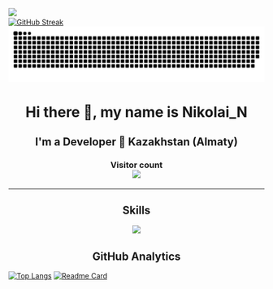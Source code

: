 ![](https://github-profile-summary-cards.vercel.app/api/cards/profile-details?username=Mental-Fox&theme=github_dark)
<br />
[![GitHub Streak](https://streak-stats.demolab.com?user=Nikolay.Nedelko&theme=dark&hide_border=true&border_radius=50&locale=ru&card_width=600)](https://git.io/streak-stats)
<br />
![github contribution grid snake animation](https://raw.githubusercontent.com/platane/platane/output/github-contribution-grid-snake-dark.svg#gh-dark-mode-only)
<br />
<h1 align="center">Hi there 👋, my name is Nikolai_N </h1> 
<h2 align="center">I'm a Developer 📍 Kazakhstan (Almaty) </h2>

 <h3 align="center">
  Visitor count<br>
  <img src="https://profile-counter.glitch.me/Mental-Fox/count.svg" />
</h3>

---

<h2 align="center">Skills </h2>



<p align="center">
  <a href="https://skillicons.dev">
    <img src="https://skillicons.dev/icons?i=python,mysql,vscode,php,js,css,html,bootstrap,vercel" />
  </a>
</p>

<h2 align="center">GitHub Analytics </h2>

[![Top Langs](https://github-readme-stats.vercel.app/api/top-langs/?username=Mental-Fox&theme=dark&layout=compact)](https://github.com/anuraghazra/github-readme-stats)
[![Readme Card](https://github-readme-stats.vercel.app/api/pin/?username=Mental-Fox&repo=3D-Portfolio&theme=dark)](https://github.com/Mental-Fox/3D-Portfolio)

